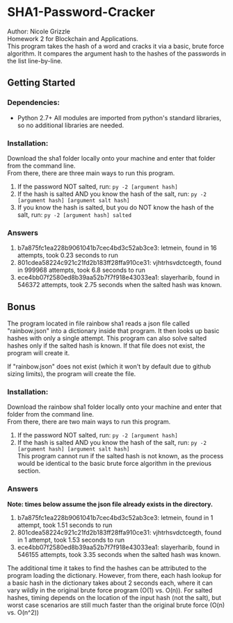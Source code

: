 # SHA1-Password-Cracker
Author: Nicole Grizzle<br />
Homework 2 for Blockchain and Applications.<br /> This program takes the hash of a word and cracks it via a basic, brute force algorithm. It compares the argument hash to the hashes of the passwords in the list line-by-line.
## Getting Started
### Dependencies:
* Python 2.7+
All modules are imported from python's standard libraries, so no additional libraries are needed.
### Installation:
Download the sha1 folder locally onto your machine and enter that folder from the command line.<br />
From there, there are three main ways to run this program.
1. If the password NOT salted, run:
 `py -2 [argument hash]`
1. If the hash is salted AND you know the hash of the salt, run: 
 `py -2 [argument hash] [argument salt hash]`
1. If you know the hash is salted, but you do NOT know the hash of the salt, run:
 `py -2 [argument hash] salted`
### Answers
1. b7a875fc1ea228b9061041b7cec4bd3c52ab3ce3: letmein, found in 16 attempts, took 0.23 seconds to run
1. 801cdea58224c921c21fd2b183ff28ffa910ce31: vjhtrhsvdctcegth, found in 999968 attempts, took 6.8 seconds to run
1. ece4bb07f2580ed8b39aa52b7f7f918e43033ea1: slayerharib, found in 546372 attempts, took 2.75 seconds when the salted hash was known. 

## Bonus

The program located in file rainbow sha1 reads a json file called "rainbow.json" into a dictionary inside that program. It then looks up basic hashes with only a single attempt. This program can also solve salted hashes only if the salted hash is known. If that file does not exist, the program will create it.<br />

If "rainbow.json" does not exist (which it won't by default due to github sizing limits), the program will create the file.

### Installation:
Download the rainbow sha1 folder locally onto your machine and enter that folder from the command line.<br />
From there, there are two main ways to run this program.<br />
1. If the password NOT salted, run:
 `py -2 [argument hash]`
1. If the hash is salted AND you know the hash of the salt, run: 
 `py -2 [argument hash] [argument salt hash]`<br />
This program cannot run if the salted hash is not known, as the process would be identical to the basic brute force algorithm in the previous section.
### Answers
**Note: times below assume the json file already exists in the directory.**<br />
1. b7a875fc1ea228b9061041b7cec4bd3c52ab3ce3: letmein, found in 1 attempt, took 1.51 seconds to run
1. 801cdea58224c921c21fd2b183ff28ffa910ce31: vjhtrhsvdctcegth, found in 1 attempt, took 1.53 seconds to run
1. ece4bb07f2580ed8b39aa52b7f7f918e43033ea1: slayerharib, found in 546155 attempts, took 3.35 seconds when the salted hash was known. 

The additional time it takes to find the hashes can be attributed to the program loading the dictionary. However, from there, each hash lookup for a basic hash in the dictionary takes about 2 seconds each, where it can vary wildly in the original brute force program (O(1) vs. O(n)). For salted hashes, timing depends on the location of the input hash (not the salt), but worst case scenarios are still much faster than the original brute force (O(n) vs. O(n^2))
